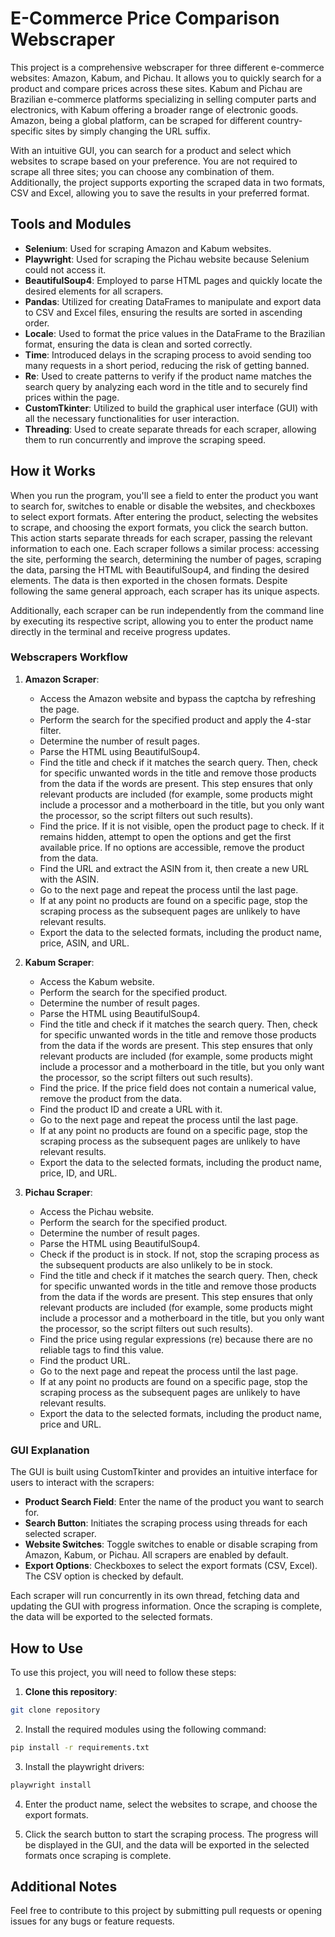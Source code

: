# E-Commerce Price Comparison Webscraper

This project is a comprehensive webscraper for three different e-commerce websites: Amazon, Kabum, and Pichau. It allows you to quickly search for a product and compare prices across these sites. Kabum and Pichau are Brazilian e-commerce platforms specializing in selling computer parts and electronics, with Kabum offering a broader range of electronic goods. Amazon, being a global platform, can be scraped for different country-specific sites by simply changing the URL suffix.

With an intuitive GUI, you can search for a product and select which websites to scrape based on your preference. You are not required to scrape all three sites; you can choose any combination of them. Additionally, the project supports exporting the scraped data in two formats, CSV and Excel, allowing you to save the results in your preferred format.

## Tools and Modules

- **Selenium**: Used for scraping Amazon and Kabum websites.
- **Playwright**: Used for scraping the Pichau website because Selenium could not access it.
- **BeautifulSoup4**: Employed to parse HTML pages and quickly locate the desired elements for all scrapers.
- **Pandas**: Utilized for creating DataFrames to manipulate and export data to CSV and Excel files, ensuring the results are sorted in ascending order.
- **Locale**: Used to format the price values in the DataFrame to the Brazilian format, ensuring the data is clean and sorted correctly.
- **Time**: Introduced delays in the scraping process to avoid sending too many requests in a short period, reducing the risk of getting banned.
- **Re**: Used to create patterns to verify if the product name matches the search query by analyzing each word in the title and to securely find prices within the page.
- **CustomTkinter**: Utilized to build the graphical user interface (GUI) with all the necessary functionalities for user interaction.
- **Threading**: Used to create separate threads for each scraper, allowing them to run concurrently and improve the scraping speed.

## How it Works

When you run the program, you'll see a field to enter the product you want to search for, switches to enable or disable the websites, and checkboxes to select export formats. After entering the product, selecting the websites to scrape, and choosing the export formats, you click the search button. This action starts separate threads for each scraper, passing the relevant information to each one. Each scraper follows a similar process: accessing the site, performing the search, determining the number of pages, scraping the data, parsing the HTML with BeautifulSoup4, and finding the desired elements. The data is then exported in the chosen formats. Despite following the same general approach, each scraper has its unique aspects.

Additionally, each scraper can be run independently from the command line by executing its respective script, allowing you to enter the product name directly in the terminal and receive progress updates.

### Webscrapers Workflow

1. **Amazon Scraper**:

   - Access the Amazon website and bypass the captcha by refreshing the page.
   - Perform the search for the specified product and apply the 4-star filter.
   - Determine the number of result pages.
   - Parse the HTML using BeautifulSoup4.
   - Find the title and check if it matches the search query. Then, check for specific unwanted words in the title and remove those products from the data if the words are present. This step ensures that only relevant products are included (for example, some products might include a processor and a motherboard in the title, but you only want the processor, so the script filters out such results).
   - Find the price. If it is not visible, open the product page to check. If it remains hidden, attempt to open the options and get the first available price. If no options are accessible, remove the product from the data.
   - Find the URL and extract the ASIN from it, then create a new URL with the ASIN.
   - Go to the next page and repeat the process until the last page.
   - If at any point no products are found on a specific page, stop the scraping process as the subsequent pages are unlikely to have relevant results.
   - Export the data to the selected formats, including the product name, price, ASIN, and URL.

2. **Kabum Scraper**:

   - Access the Kabum website.
   - Perform the search for the specified product.
   - Determine the number of result pages.
   - Parse the HTML using BeautifulSoup4.
   - Find the title and check if it matches the search query. Then, check for specific unwanted words in the title and remove those products from the data if the words are present. This step ensures that only relevant products are included (for example, some products might include a processor and a motherboard in the title, but you only want the processor, so the script filters out such results).
   - Find the price. If the price field does not contain a numerical value, remove the product from the data.
   - Find the product ID and create a URL with it.
   - Go to the next page and repeat the process until the last page.
   - If at any point no products are found on a specific page, stop the scraping process as the subsequent pages are unlikely to have relevant results.
   - Export the data to the selected formats, including the product name, price, ID, and URL.

3. **Pichau Scraper**:

   - Access the Pichau website.
   - Perform the search for the specified product.
   - Determine the number of result pages.
   - Parse the HTML using BeautifulSoup4.
   - Check if the product is in stock. If not, stop the scraping process as the subsequent products are also unlikely to be in stock.
   - Find the title and check if it matches the search query. Then, check for specific unwanted words in the title and remove those products from the data if the words are present. This step ensures that only relevant products are included (for example, some products might include a processor and a motherboard in the title, but you only want the processor, so the script filters out such results).
   - Find the price using regular expressions (re) because there are no reliable tags to find this value.
   - Find the product URL.
   - Go to the next page and repeat the process until the last page.
   - If at any point no products are found on a specific page, stop the scraping process as the subsequent pages are unlikely to have relevant results.
   - Export the data to the selected formats, including the product name, price and URL.

### GUI Explanation

The GUI is built using CustomTkinter and provides an intuitive interface for users to interact with the scrapers:

- **Product Search Field**: Enter the name of the product you want to search for.
- **Search Button**: Initiates the scraping process using threads for each selected scraper.
- **Website Switches**: Toggle switches to enable or disable scraping from Amazon, Kabum, or Pichau. All scrapers are enabled by default.
- **Export Options**: Checkboxes to select the export formats (CSV, Excel). The CSV option is checked by default.

Each scraper will run concurrently in its own thread, fetching data and updating the GUI with progress information. Once the scraping is complete, the data will be exported to the selected formats.

## How to Use

To use this project, you will need to follow these steps:

1. **Clone this repository**:

```bash
git clone repository
```

2. Install the required modules using the following command:

```bash
pip install -r requirements.txt
```

3. Install the playwright drivers:

```bash
playwright install
```

4. Enter the product name, select the websites to scrape, and choose the export formats.

5. Click the search button to start the scraping process. The progress will be displayed in the GUI, and the data will be exported in the selected formats once scraping is complete.

## Additional Notes

Feel free to contribute to this project by submitting pull requests or opening issues for any bugs or feature requests.

